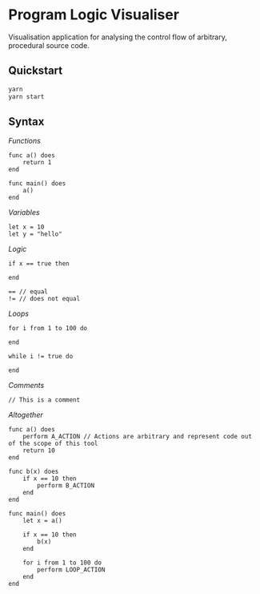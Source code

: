 # Program Logic Visualiser

Visualisation application for analysing the control flow of arbitrary, procedural source code.

## Quickstart

```sh
yarn
yarn start
```

## Syntax

_Functions_

```
func a() does
	return 1
end

func main() does
	a()
end
```

_Variables_

```
let x = 10
let y = "hello"
```

_Logic_

```
if x == true then

end

== // equal
!= // does not equal
```

_Loops_

```
for i from 1 to 100 do

end

while i != true do

end
```

_Comments_

```
// This is a comment
```

_Altogether_

```
func a() does
	perform A_ACTION // Actions are arbitrary and represent code out of the scope of this tool
	return 10
end

func b(x) does
	if x == 10 then
		perform B_ACTION
	end
end

func main() does
	let x = a()

	if x == 10 then
		b(x)
	end

	for i from 1 to 100 do
		perform LOOP_ACTION
	end
end
```
